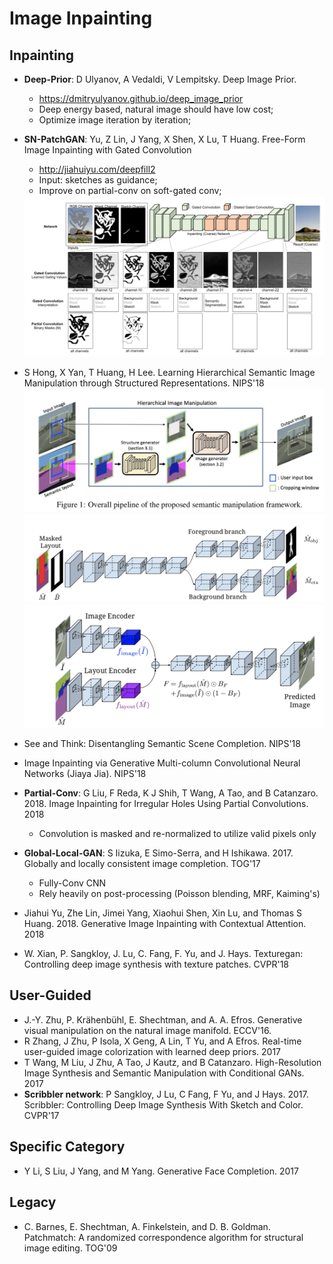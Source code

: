 # Image Inpainting

## Inpainting
- **Deep-Prior**: D Ulyanov, A Vedaldi, V Lempitsky. Deep Image Prior. 
	- https://dmitryulyanov.github.io/deep_image_prior
	- Deep energy based, natural image should have low cost;
	- Optimize image iteration by iteration;
- **SN-PatchGAN**: Yu, Z Lin, J Yang, X Shen, X Lu, T Huang. Free-Form Image Inpainting with Gated Convolution
	- http://jiahuiyu.com/deepfill2
	- Input: sketches as guidance;
	- Improve on partial-conv on soft-gated conv;
	<img src="/Graphics/images/sn-patchgan.png" alt="drawing" width="600"/>

- S Hong, X Yan, T Huang, H Lee. Learning Hierarchical Semantic Image Manipulation through Structured Representations. NIPS'18
	<img src="/Graphics/images/hier-inpaint1.png" alt="drawing" width="600"/>
	<img src="/Graphics/images/hier-inpaint2.png" alt="drawing" width="600"/>
	<img src="/Graphics/images/hier-inpaint3.png" alt="drawing" width="600"/>

- See and Think: Disentangling Semantic Scene Completion. NIPS'18
- Image Inpainting via Generative Multi-column Convolutional Neural Networks (Jiaya Jia). NIPS'18
- **Partial-Conv**: G Liu, F Reda, K J Shih, T Wang, A Tao, and B Catanzaro. 2018. Image Inpainting for Irregular Holes Using Partial Convolutions. 2018
	- Convolution is masked and re-normalized to utilize valid pixels only
- **Global-Local-GAN**: S Iizuka, E Simo-Serra, and H Ishikawa. 2017. Globally and locally consistent image completion. TOG'17
	- Fully-Conv CNN
	- Rely heavily on post-processing (Poisson blending, MRF, Kaiming's)
- Jiahui Yu, Zhe Lin, Jimei Yang, Xiaohui Shen, Xin Lu, and Thomas S Huang. 2018. Generative Image Inpainting with Contextual Attention. 2018
- W. Xian, P. Sangkloy, J. Lu, C. Fang, F. Yu, and J. Hays. Texturegan: Controlling deep image synthesis with texture patches. CVPR'18

## User-Guided
- J.-Y. Zhu, P. Krähenbühl, E. Shechtman, and A. A. Efros. Generative visual manipulation on the natural image manifold. ECCV'16.
- R Zhang, J Zhu, P Isola, X Geng, A Lin, T Yu, and A Efros. Real-time user-guided image colorization with learned deep priors. 2017
- T Wang, M Liu, J Zhu, A Tao, J Kautz, and B Catanzaro. High-Resolution Image Synthesis and Semantic Manipulation with Conditional GANs. 2017
- **Scribbler network**: P Sangkloy, J Lu, C Fang, F Yu, and J Hays. 2017. Scribbler: Controlling Deep Image Synthesis With Sketch and Color. CVPR'17

## Specific Category
- Y Li, S Liu, J Yang, and M Yang. Generative Face Completion. 2017

## Legacy
- C. Barnes, E. Shechtman, A. Finkelstein, and D. B. Goldman. Patchmatch: A randomized correspondence algorithm for structural image editing. TOG'09